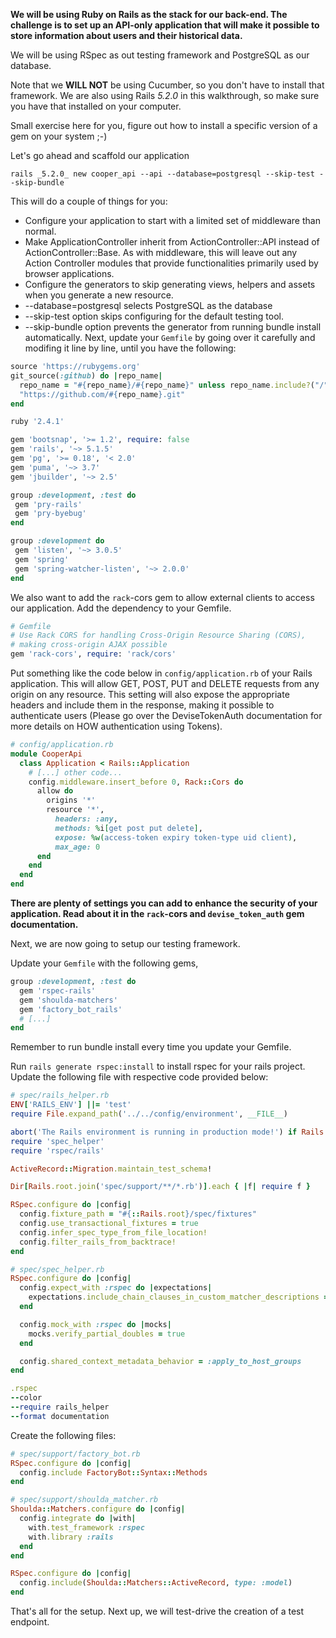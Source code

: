 **We will be using Ruby on Rails as the stack for our back-end. The challenge is to set up an API-only application that will make it possible to store information about users and their historical data.**

We will be using RSpec as out testing framework and PostgreSQL as our database.

Note that we **WILL NOT** be using Cucumber, so you don't have to install that framework. We are also using Rails *5.2.0* in this walkthrough, so make sure you have that installed on your computer.

Small exercise here for you, figure out how to install a specific version of a gem on your system ;-)

Let's go ahead and scaffold our application
```shell
rails _5.2.0_ new cooper_api --api --database=postgresql --skip-test --skip-bundle
```
This will do a couple of things for you:

- Configure your application to start with a limited set of middleware than normal.
- Make ApplicationController inherit from ActionController::API instead of ActionController::Base. As with middleware, this will leave out any Action Controller modules that provide functionalities primarily used by browser applications.
- Configure the generators to skip generating views, helpers and assets when you generate a new resource.
- --database=postgresql selects PostgreSQL as the database
- --skip-test option skips configuring for the default testing tool.
- --skip-bundle option prevents the generator from running bundle install automatically.
Next, update your `Gemfile` by going over it carefully and modifing it line by line, until you have the following:
```ruby
source 'https://rubygems.org'
git_source(:github) do |repo_name|
  repo_name = "#{repo_name}/#{repo_name}" unless repo_name.include?("/")
  "https://github.com/#{repo_name}.git"
end

ruby '2.4.1'

gem 'bootsnap', '>= 1.2', require: false
gem 'rails', '~> 5.1.5'
gem 'pg', '>= 0.18', '< 2.0'
gem 'puma', '~> 3.7'
gem 'jbuilder', '~> 2.5'

group :development, :test do
 gem 'pry-rails'
 gem 'pry-byebug'
end

group :development do
 gem 'listen', '~> 3.0.5'
 gem 'spring'
 gem 'spring-watcher-listen', '~> 2.0.0'
end
```
We also want to add the `rack`-cors gem to allow external clients to access our application. Add the dependency to your Gemfile.
```ruby
# Gemfile
# Use Rack CORS for handling Cross-Origin Resource Sharing (CORS),
# making cross-origin AJAX possible 
gem 'rack-cors', require: 'rack/cors'
```
Put something like the code below in `config/application.rb` of your Rails application. This will allow GET, POST, PUT and DELETE requests from any origin on any resource. This setting will also expose the appropriate headers and include them in the response, making it possible to authenticate users (Please go over the DeviseTokenAuth documentation for more details on HOW authentication using Tokens).
```ruby
# config/application.rb
module CooperApi
  class Application < Rails::Application
    # [...] other code...
    config.middleware.insert_before 0, Rack::Cors do
      allow do
        origins '*'
        resource '*', 
          headers: :any, 
          methods: %i[get post put delete],
          expose: %w(access-token expiry token-type uid client),
          max_age: 0
      end
    end
  end
end
```

**There are plenty of settings you can add to enhance the security of your application. Read about it in the `rack`-cors and `devise_token_auth` gem documentation.**

Next, we are now going to setup our testing framework.

Update your `Gemfile` with the following gems,
```ruby
group :development, :test do
  gem 'rspec-rails'
  gem 'shoulda-matchers'
  gem 'factory_bot_rails'
  # [...]
end
```
Remember to run bundle install every time you update your Gemfile.

Run `rails generate rspec:install` to install rspec for your rails project. Update the following file with respective code provided below:
```ruby
# spec/rails_helper.rb
ENV['RAILS_ENV'] ||= 'test'
require File.expand_path('../../config/environment', __FILE__)

abort('The Rails environment is running in production mode!') if Rails.env.production?
require 'spec_helper'
require 'rspec/rails'

ActiveRecord::Migration.maintain_test_schema!

Dir[Rails.root.join('spec/support/**/*.rb')].each { |f| require f }

RSpec.configure do |config|
  config.fixture_path = "#{::Rails.root}/spec/fixtures"
  config.use_transactional_fixtures = true
  config.infer_spec_type_from_file_location!
  config.filter_rails_from_backtrace!
end
```

```ruby
# spec/spec_helper.rb
RSpec.configure do |config|
  config.expect_with :rspec do |expectations|
    expectations.include_chain_clauses_in_custom_matcher_descriptions = true
  end

  config.mock_with :rspec do |mocks|
    mocks.verify_partial_doubles = true
  end

  config.shared_context_metadata_behavior = :apply_to_host_groups
end
```

```ruby
.rspec
--color
--require rails_helper
--format documentation
```
Create the following files:
```ruby
# spec/support/factory_bot.rb
RSpec.configure do |config|
  config.include FactoryBot::Syntax::Methods
end
```
```ruby
# spec/support/shoulda_matcher.rb
Shoulda::Matchers.configure do |config|
  config.integrate do |with|
    with.test_framework :rspec
    with.library :rails
  end
end

RSpec.configure do |config|
  config.include(Shoulda::Matchers::ActiveRecord, type: :model)
end
```
That's all for the setup. Next up, we will test-drive the creation of a test endpoint.